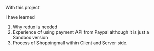 With this project

I have learned

1. Why redux is needed
2. Experience of using payment API from Paypal although it is just a Sandbox
   version
3. Process of Shoppingmall within Client and Server side.
